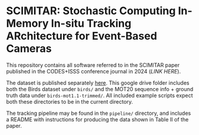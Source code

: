 # SCIMITAR: Stochastic Computing In-Memory In-situ Tracking ARchitecture for Event-Based Cameras

This repository contains all software referred to in the SCIMITAR paper
published in the CODES+ISSS conference journal in 2024 (*LINK HERE*).

The dataset is published separately
[here](https://drive.google.com/drive/folders/1gLnVfozfZAqlfP99sqSHZTvr3I-5FWUc).
This google drive folder includes both the Birds dataset under `birds/` and the
MOT20 sequence info + ground truth data under `birds-mot1.1-trimmed/`. All
included example scripts expect both these directories to be in the current
directory.

The tracking pipeline may be found in the `pipeline/` directory, and includes a
README with instructions for producing the data shown in Table II of the paper.


